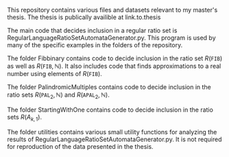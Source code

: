 This repository contains various files and datasets relevant to my master's thesis.
The thesis is publically availible at link.to.thesis

The main code that decides inclusion in a regular ratio set is RegularLanguageRatioSetAutomataGenerator.py.
This program is used by many of the specific examples in the folders of the repository.

The folder Fibbinary contains code to decide inclusion in the ratio set $R(\texttt{FIB})$ as well as $R(\texttt{FIB}, \mathbb{N})$.
It also includes code that finds approximations to a real number using elements of $R(\texttt{FIB})$.

The folder PalindromicMultiples contains code to decide inclusion in the ratio sets $R(\texttt{PAL}_2, \mathbb{N})$ and $R(\texttt{APAL}_2, \mathbb{N})$.

The folder StartingWithOne contains code to decide inclusion in the ratio sets $R(A_{k, 1})$.

The folder utilities contains various small utility functions for analyzing the results of RegularLanguageRatioSetAutomataGenerator.py.
It is not required for reproduction of the data presented in the thesis.
